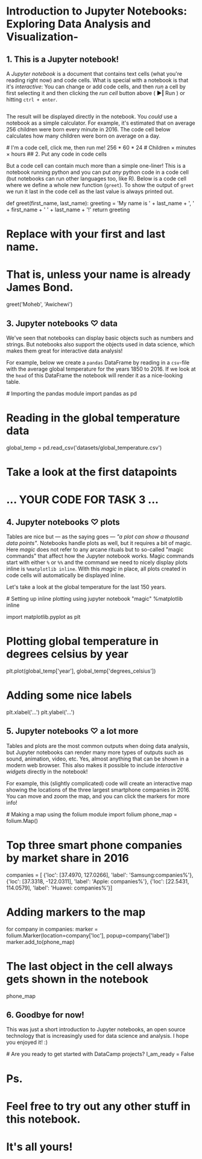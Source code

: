 # Introduction to Jupyter Notebooks: Exploring Data Analysis and Visualization-
## 1. This is a Jupyter notebook!
<p>A <em>Jupyter notebook</em> is a document that contains text cells (what you're reading right now) and code cells. What is special with a notebook is that it's <em>interactive</em>: You can change or add code cells, and then <em>run</em> a cell by first selecting it and then clicking the <em>run cell</em> button above ( <strong>▶|</strong> Run ) or hitting <code>ctrl + enter</code>. </p>
<p><img src="https://s3.amazonaws.com/assets.datacamp.com/production/project_33/datasets/run_code_cell_image.png" alt></p>
<p>The result will be displayed directly in the notebook. You <em>could</em> use a notebook as a simple calculator. For example, it's estimated that on average 256 children were born every minute in 2016. The code cell below calculates how many children were born on average on a day. </p>
# I'm a code cell, click me, then run me!
256 * 60 * 24 # Children × minutes × hours
## 2. Put any code in code cells
<p>But a code cell can contain much more than a simple one-liner! This is a notebook running python and you can put <em>any</em> python code in a code cell (but notebooks can run other languages too, like R). Below is a code cell where we define a whole new function (<code>greet</code>). To show the output of <code>greet</code> we run it last in the code cell as the last value is always printed out. </p>


def greet(first_name, last_name):
    greeting = 'My name is ' + last_name + ', ' + first_name + ' ' + last_name + '!'
    return greeting

# Replace with your first and last name.
# That is, unless your name is already James Bond.
greet('Moheb', 'Awichewi')
## 3. Jupyter notebooks ♡ data
<p>We've seen that notebooks can display basic objects such as numbers and strings. But notebooks also support the objects used in data science, which makes them great for interactive data analysis!</p>
<p>For example, below we create a <code>pandas</code> DataFrame by reading in a <code>csv</code>-file with the average global temperature for the years 1850 to 2016. If we look at the <code>head</code> of this DataFrame the notebook will render it as a nice-looking table.</p>
# Importing the pandas module
import pandas as pd

# Reading in the global temperature data
global_temp = pd.read_csv('datasets/global_temperature.csv')

# Take a look at the first datapoints
# ... YOUR CODE FOR TASK 3 ...
## 4. Jupyter notebooks ♡ plots
<p>Tables are nice but — as the saying goes — <em>"a plot can show a thousand data points"</em>. Notebooks handle plots as well, but it requires a bit of magic. Here <em>magic</em> does not refer to any arcane rituals but to so-called "magic commands" that affect how the Jupyter notebook works. Magic commands start with either <code>%</code> or <code>%%</code> and the command we need to nicely display plots inline is <code>%matplotlib inline</code>. With this <em>magic</em> in place, all plots created in code cells will automatically be displayed inline. </p>
<p>Let's take a look at the global temperature for the last 150 years.</p>
# Setting up inline plotting using jupyter notebook "magic"
%matplotlib inline

import matplotlib.pyplot as plt

# Plotting global temperature in degrees celsius by year
plt.plot(global_temp['year'], global_temp['degrees_celsius'])

# Adding some nice labels 
plt.xlabel('...') 
plt.ylabel('...') 

## 5. Jupyter notebooks ♡ a lot more
<p>Tables and plots are the most common outputs when doing data analysis, but Jupyter notebooks can render many more types of outputs such as sound, animation, video, etc. Yes, almost anything that can be shown in a modern web browser. This also makes it possible to include <em>interactive widgets</em> directly in the notebook!</p>
<p>For example, this (slightly complicated) code will create an interactive map showing the locations of the three largest smartphone companies in 2016. You can move and zoom the map, and you can click the markers for more info! </p>
# Making a map using the folium module
import folium
phone_map = folium.Map()

# Top three smart phone companies by market share in 2016
companies = [
    {'loc': [37.4970,  127.0266], 'label': 'Samsung:companies%'},
    {'loc': [37.3318, -122.0311], 'label': 'Apple: companies%'},
    {'loc': [22.5431,  114.0579], 'label': 'Huawei: companies%'}] 

# Adding markers to the map
for company in companies:
    marker = folium.Marker(location=company['loc'], popup=company['label'])
    marker.add_to(phone_map)

# The last object in the cell always gets shown in the notebook
phone_map
## 6. Goodbye for now!
<p>This was just a short introduction to Jupyter notebooks, an open source technology that is increasingly used for data science and analysis. I hope you enjoyed it! :)</p>
# Are you ready to get started with  DataCamp projects?
I_am_ready = False

# Ps. 
# Feel free to try out any other stuff in this notebook. 
# It's all yours!
